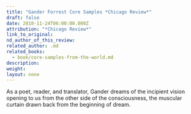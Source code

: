 ```yaml
---
title: "Gander Forrest Core Samples *Chicago Review*"
draft: false
date: 2010-11-24T06:00:00.000Z
attribution: "*Chicago Review*"
link_to_original:
nd_author_of_this_review:
related_author: .md
related_books:
  - book/core-samples-from-the-world.md
description:
weight:
layout: none
---
```

As a poet, reader, and translator, Gander dreams of the incipient vision opening to us from the other side of the consciousness, the muscular curtain drawn back from the beginning of dream.

